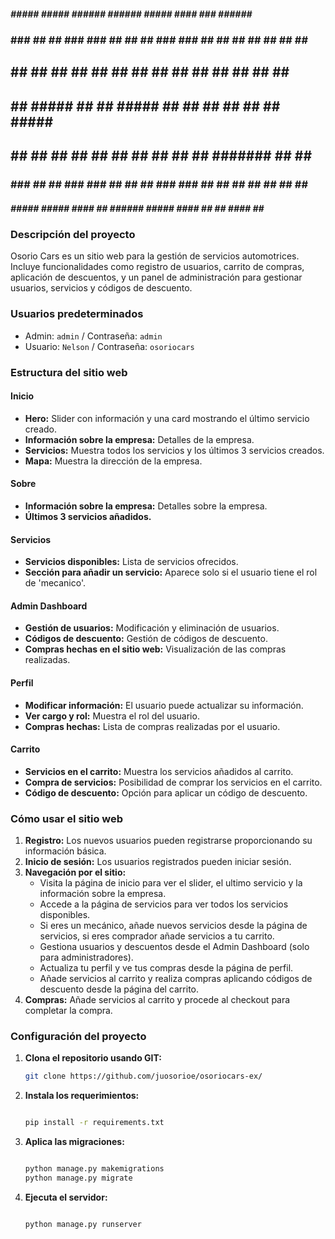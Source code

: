  #####    #####    #####   ######    ######   #####     ####     ###    ######    #####   
### ###  ##   ##  ### ###   ##  ##     ##    ### ###   ##  ##   ## ##    ##  ##  ##   ##  
##   ##  ##       ##   ##   ##  ##     ##    ##   ##  ##       ##   ##   ##  ##  ##       
##   ##   #####   ##   ##   #####      ##    ##   ##  ##       ##   ##   #####    #####   
##   ##       ##  ##   ##   ## ##      ##    ##   ##  ##       #######   ## ##        ##  
### ###  ##   ##  ### ###   ## ##      ##    ### ###   ##  ##  ##   ##   ## ##   ##   ##  
 #####    #####    #####   #### ##   ######   #####     ####   ##   ##  #### ##   #####   
                                                                                         
### Descripción del proyecto
Osorio Cars es un sitio web para la gestión de servicios automotrices. Incluye funcionalidades como registro de usuarios, carrito de compras, aplicación de descuentos, y un panel de administración para gestionar usuarios, servicios y códigos de descuento.

### Usuarios predeterminados
- Admin: `admin` / Contraseña: `admin`
- Usuario: `Nelson` / Contraseña: `osoriocars`

### Estructura del sitio web

#### Inicio
- **Hero:** Slider con información y una card mostrando el último servicio creado.
- **Información sobre la empresa:** Detalles de la empresa.
- **Servicios:** Muestra todos los servicios y los últimos 3 servicios creados.
- **Mapa:** Muestra la dirección de la empresa.

#### Sobre
- **Información sobre la empresa:** Detalles sobre la empresa.
- **Últimos 3 servicios añadidos.**

#### Servicios
- **Servicios disponibles:** Lista de servicios ofrecidos.
- **Sección para añadir un servicio:** Aparece solo si el usuario tiene el rol de 'mecanico'.

#### Admin Dashboard
- **Gestión de usuarios:** Modificación y eliminación de usuarios.
- **Códigos de descuento:** Gestión de códigos de descuento.
- **Compras hechas en el sitio web:** Visualización de las compras realizadas.

#### Perfil
- **Modificar información:** El usuario puede actualizar su información.
- **Ver cargo y rol:** Muestra el rol del usuario.
- **Compras hechas:** Lista de compras realizadas por el usuario.

#### Carrito
- **Servicios en el carrito:** Muestra los servicios añadidos al carrito.
- **Compra de servicios:** Posibilidad de comprar los servicios en el carrito.
- **Código de descuento:** Opción para aplicar un código de descuento.

### Cómo usar el sitio web

1. **Registro:** Los nuevos usuarios pueden registrarse proporcionando su información básica.
2. **Inicio de sesión:** Los usuarios registrados pueden iniciar sesión.
3. **Navegación por el sitio:**
   - Visita la página de inicio para ver el slider, el ultimo servicio y la información sobre la empresa.
   - Accede a la página de servicios para ver todos los servicios disponibles.
   - Si eres un mecánico, añade nuevos servicios desde la página de servicios, si eres comprador añade servicios a tu carrito.
   - Gestiona usuarios y descuentos desde el Admin Dashboard (solo para administradores).
   - Actualiza tu perfil y ve tus compras desde la página de perfil.
   - Añade servicios al carrito y realiza compras aplicando códigos de descuento desde la página del carrito.
4. **Compras:** Añade servicios al carrito y procede al checkout para completar la compra.

### Configuración del proyecto

1. **Clona el repositorio usando GIT:**
   ```bash
   git clone https://github.com/juosorioe/osoriocars-ex/
   ```

1. **Instala los requerimientos:**
   ```bash

   pip install -r requirements.txt

   ```

2. **Aplica las migraciones:**
   ```bash

   python manage.py makemigrations
   python manage.py migrate

   ```

3. **Ejecuta el servidor:**
   ```bash

   python manage.py runserver
   
   ```
